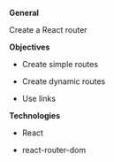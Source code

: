 
**General** 

Create a React router 

**Objectives**

- Create simple routes

- Create dynamic routes

- Use links

**Technologies**

- React

- react-router-dom
